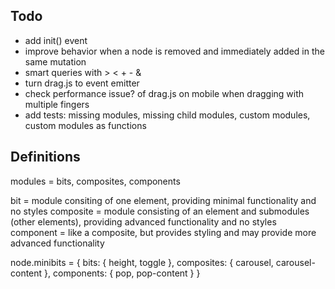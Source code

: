 ## Todo

- add init() event
- improve behavior when a node is removed and immediately added in the same mutation
- smart queries with > < + - &
- turn drag.js to event emitter
- check performance issue? of drag.js on mobile when dragging with multiple fingers
- add tests: missing modules, missing child modules, custom modules, custom modules as functions

## Definitions

modules = bits, composites, components

bit = module consiting of one element, providing minimal functionality and no styles
composite = module consisting of an element and submodules (other elements), providing advanced functionality and no styles
component = like a composite, but provides styling and may provide more advanced functionality 

node.minibits = {
  bits: {
    height,
    toggle
  },
  composites: {
    carousel,
    carousel-content
  },
  components: {
    pop,
    pop-content
  }
}
